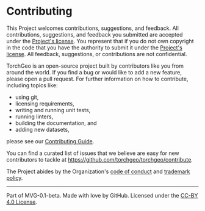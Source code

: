 # Contributing

This Project welcomes contributions, suggestions, and feedback. All contributions, suggestions, and feedback you submitted are accepted under the [Project's license](../LICENSE). You represent that if you do not own copyright in the code that you have the authority to submit it under the [Project's license](../LICENSE). All feedback, suggestions, or contributions are not confidential.

TorchGeo is an open-source project built by contributors like you from around the world. If you find a bug or would like to add a new feature, please open a pull request. For further information on how to contribute, including topics like:

- using git,
- licensing requirements,
- writing and running unit tests,
- running linters,
- building the documentation, and
- adding new datasets,

please see our [Contributing Guide](https://torchgeo.readthedocs.io/en/stable/user/contributing.html).

You can find a curated list of issues that we believe are easy for new contributors to tackle at https://github.com/torchgeo/torchgeo/contribute.

The Project abides by the Organization's [code of conduct](https://github.com/torchgeo/governance/blob/main/CODE-OF-CONDUCT.md) and [trademark policy](https://github.com/torchgeo/governance/blob/main/TRADEMARKS.md).

---

Part of MVG-0.1-beta.
Made with love by GitHub. Licensed under the [CC-BY 4.0 License](https://creativecommons.org/licenses/by/4.0/).
